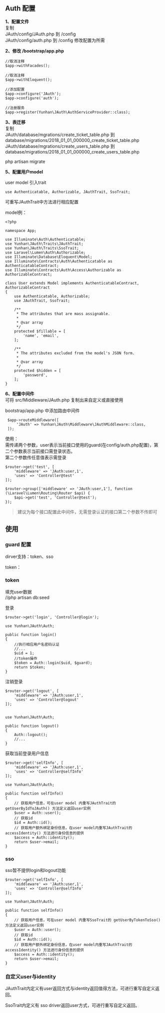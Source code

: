 ## Auth 配置

**1、配置文件**    
复制      
JAuth/config/JAuth.php 到 /config       
JAuth/config/auth.php 到 /config
修改配置为所需  

**2、修改 /bootstrap/app.php**

    //取消注释      
    $app->withFacades();
    
    //取消注释      
    $app->withEloquent();
    
    //添加配置    
    $app->configure('JAuth');   
    $app->configure('auth');
    
    //注册服务
    $app->register(Yunhan\JAuth\AuthServiceProvider::class);

**3、表迁移**             
复制      
JAuth/database/mgrations/create_ticket_table.php 到 database/migrations/2018_01_01_000000_create_ticket_table.php     
JAuth/database/mgrations/create_users_table.php 到 database/migrations/2018_01_01_000000_create_users_table.php

php artisan migrate

**5、配置用户model**          

user model 引入trait

    use Authenticatable, Authorizable, JAuthTrait, SsoTrait;

可重写JAuthTrait中方法进行相应配置

model例：

    <?php

    namespace App;
    
    use Illuminate\Auth\Authenticatable;
    use Yunhan\JAuth\Traits\JAuthTrait;
    use Yunhan\JAuth\Traits\SsoTrait;
    use Laravel\Lumen\Auth\Authorizable;
    use Illuminate\Database\Eloquent\Model;
    use Illuminate\Contracts\Auth\Authenticatable as AuthenticatableContract;
    use Illuminate\Contracts\Auth\Access\Authorizable as AuthorizableContract;
    
    class User extends Model implements AuthenticatableContract, AuthorizableContract
    {
        use Authenticatable, Authorizable;
        use JAuthTrait, SsoTrait;
    
        /**
         * The attributes that are mass assignable.
         *
         * @var array
         */
        protected $fillable = [
            'name', 'email',
        ];
    
        /**
         * The attributes excluded from the model's JSON form.
         *
         * @var array
         */
        protected $hidden = [
            'password',
        ];
    }
    
**6、配置中间件**         
可将 src/Middleware/JAuth.php 复制出来自定义或直接使用

bootstrap/app.php 中添加路由中间件 

     $app->routeMiddleware([
         'JAuth' => Yunhan\JAuth\Middleware\JAuthMiddleware::class,
     ]);

使用：   
需传递两个参数，user表示当前接口使用的guard(在config/auth.php配置)，第二个参数表示当前接口需登录状态。        
第二个参数传任意值表示需登录


    $router->get('test', [
        'middleware' => 'JAuth:user,1',
        'uses' => 'Controller@test'
    ]);
    
    $router->group(['middleware' => 'JAuth:user,1'], function (\Laravel\Lumen\Routing\Router $api) {
        $api->get('test', 'Controller@test');
    });
    
> 建议为每个接口配置此中间件，无需登录认证的接口第二个参数不传即可

## 使用

### guard 配置

dirver支持：token、sso

token：

### token

填充user数据        
//php artisan db:seed


登录

    $router->get('login', 'Controller@login');

    use Yunhan\JAuth\Auth;

    public function login()
    {
        //执行相应用户名密码认证
        //...
        $uid = 1;
        //token操作
        $token = Auth::login($uid, $guard);
        return $token;
    }
    
注销登录

    $router->get('logout', [
        'middleware' => 'JAuth:user,1',
        'uses' => 'Controller@logout'
    ]);
    
    
    use Yunhan\JAuth\Auth;
    
    public function logout()
    {
        Auth::logout();
        //...
    }
    
获取当前登录用户信息

    $router->get('selfInfo', [
        'middleware' => 'JAuth:user,1',
        'uses' => 'Controller@selfInfo'
    ]);
    
    use Yunhan\JAuth\Auth;
    
    public function selfInfo()
    {
        // 获取用户信息，可在user model 内重写JAuthTrait的 getUserByIdToJAuth() 方法定义返回user实例
        $user = Auth::user();
        // 获取id
        $id = Auth::id();
        // 获取用户额外绑定身份信息，在user model内重写JAuthTrait的 accessIdentity() 方法进行身份信息的提供
        $access = Auth::identity();
        return $user->email;
    }
    
### sso 

sso暂不提供login和logout功能

    $router->get('selfInfo', [
        'middleware' => 'JAuth:user,1',
        'uses' => 'Controller@selfInfo'
    ]);
    
    use Yunhan\JAuth\Auth;
    
    public function selfInfo()
    {
        // 获取用户信息，可在user model 内重写SsoTrait的 getUserByTokenToSso() 方法定义返回user实例
        $user = Auth::user();
        // 获取id
        $id = Auth::id();
        // 获取用户额外绑定身份信息，在user model内重写JAuthTrait的 accessIdentity() 方法进行身份信息的提供
        $access = Auth::identity();
        return $user->email;
    }
    
### 自定义user与identity

JAuthTrait内定义有user返回方式与identity返回值得方法，可进行重写自定义返回。

SsoTrait内定义有 sso driver返回user方式，可进行重写自定义返回。
